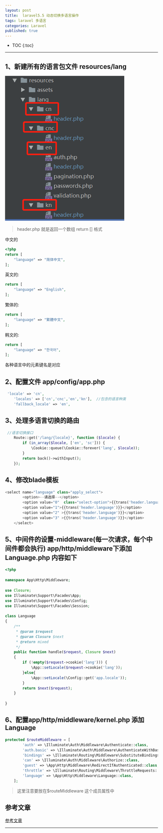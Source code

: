 ```yaml
---
layout: post
title:  laravel5.5 动态切换多语言操作
tags: laravel 多语言
categories: Laravel
published: true
---
```


* TOC 
{:toc}

---

## 1、新建所有的语言包文件  resources/lang

![语言包](/static/img/laravel-language1.png)

>header.php 就是返回一个数组 return [] 格式

中文的

```php
<?php
return [
    "language" => "简体中文",
];
```
英文的:

```php
return [
    "language" => "English",
];
```

繁体的:

```php
return [
    "language" => "繁體中文",
];
```
韩文的:

```php
return [
    "language" => "한국어",
];
```
各种语言中的元素键名是对应
## 2、配置文件 app/config/app.php
```php
 'locale' => 'cn',
    'locales' => ['cn','cnc','en','kn'],  //包含的语言种类
    'fallback_locale' => 'en',
```
## 3、处理多语言切换的路由
```php
 //语言切换接口
    Route::get('/lang/{locale}', function ($locale) {
        if (in_array($locale, ['en', 'sc'])) {
            \Cookie::queue(\Cookie::forever('lang', $locale));
        }
        return back()->withInput();
    });

```
## 4、修改blade模板
```php
<select name="language" class="apply_select">
        <option>--请选择--</option>
        <option value="0"  class="select-option">{{trans('header.language')}}</option>
        <option value="1">{{trans('header.language')}}</option>
        <option value="2" >{{trans('header.language')}}</option>
        <option value="3" >{{trans('header.language')}}</option>
    </select>
```
## 5、中间件的设置-middleware(每一次请求，每个中间件都会执行)    app/http/middleware下添加Language.php 内容如下
```php
<?php

namespace App\Http\Middleware;

use Closure;
use Illuminate\Support\Facades\App;
use Illuminate\Support\Facades\Config;
use Illuminate\Support\Facades\Session;

class Language
{
    /**
     * @param $request
     * @param Closure $next
     * @return mixed
     */
    public function handle($request, Closure $next)
    {
        if (!empty($request->cookie('lang'))) {
            \App::setLocale($request->cookie('lang'));
        }else{
            \App::setLocale(\Config::get('app.locale'));
        }
        return $next($request);
    }

}

```
## 6、配置app/http/middleware/kernel.php  添加Language
```php
protected $routeMiddleware = [
        'auth' => \Illuminate\Auth\Middleware\Authenticate::class,
        'auth.basic' => \Illuminate\Auth\Middleware\AuthenticateWithBasicAuth::class,
        'bindings' => \Illuminate\Routing\Middleware\SubstituteBindings::class,
        'can' => \Illuminate\Auth\Middleware\Authorize::class,
        'guest' => \App\Http\Middleware\RedirectIfAuthenticated::class,
        'throttle' => \Illuminate\Routing\Middleware\ThrottleRequests::class,
        'language' => \App\Http\Middleware\Language::class,
    ];
```
> 这里注意要放在$routeMiddleware 这个成员属性中

## 参考文章  
[参考文章](https://blog.csdn.net/Gino_tkzzz/article/details/81080328
)

---

